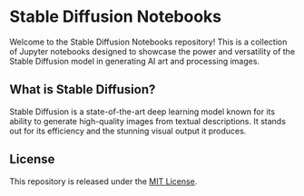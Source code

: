 # Stable Diffusion Notebooks

Welcome to the Stable Diffusion Notebooks repository! This is a collection of Jupyter notebooks designed to showcase the power and versatility of the Stable Diffusion model in generating AI art and processing images.

## What is Stable Diffusion?

Stable Diffusion is a state-of-the-art deep learning model known for its ability to generate high-quality images from textual descriptions. It stands out for its efficiency and the stunning visual output it produces.

## License

This repository is released under the [MIT License](LICENSE.md).

